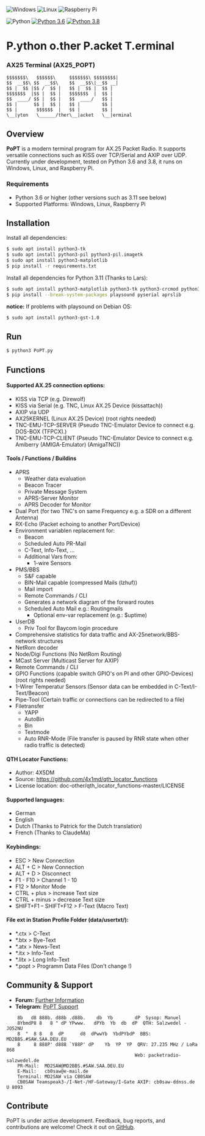 ![Windows](https://img.shields.io/badge/Windows-0078D6?style=for-the-badge&logo=windows&logoColor=white)
![Linux](https://img.shields.io/badge/Linux-FCC624?style=for-the-badge&logo=linux&logoColor=black)
![Raspberry Pi](https://img.shields.io/badge/-RaspberryPi-C51A4A?style=for-the-badge&logo=Raspberry-Pi)

![Python](https://img.shields.io/badge/python-3670A0?style=for-the-badge&logo=python&logoColor=ffdd54)
[![Python 3.6](https://img.shields.io/badge/python-3.6-blue.svg)](https://www.python.org/downloads/release/python-360/)
[![Python 3.8](https://img.shields.io/badge/python-3.8-blue.svg)](https://www.python.org/downloads/release/python-380/)
# P.ython o.ther P.acket T.erminal
### AX25 Terminal (AX25_POPT)

    $$$$$$$\   $$$$$$\     $$$$$$$\ $$$$$$$$|
    $$  __$$\ $$  __$$\    $$  __$$\|__$$ __|
    $$ |  $$ |$$ /  $$ |   $$ |  $$ |  $$ |
    $$$$$$$  |$$ |  $$ |   $$$$$$$  |  $$ |
    $$  ____/ $$ |  $$ |   $$  ____/   $$ |
    $$ |      $$ |  $$ |   $$ |        $$ |
    $$ |       $$$$$$  |   $$ |        $$ |
    \__|yton   \______/ther\__|acket   \__|erminal

## Overview
**PoPT** is a modern terminal program for AX.25 Packet Radio.
It supports versatile connections such as KISS over TCP/Serial and AXIP over UDP.
Currently under development, tested on Python 3.6 and 3.8, it runs on Windows, Linux, and 
Raspberry Pi.

### Requirements
- Python 3.6 or higher (other versions such as 3.11 see below)
- Supported Platforms: Windows, Linux, Raspberry Pi

## Installation
Install all dependencies:
``` sh
$ sudo apt install python3-tk
$ sudo apt install python3-pil python3-pil.imagetk
$ sudo apt install python3-matplotlib
$ pip install -r requirements.txt
```

Install all dependencies for Python 3.11 (Thanks to Lars):
``` sh
$ sudo apt install python3-matplotlib python3-tk python3-crcmod python3-gtts python3-pip python3-networkx python3-minimal
$ pip install --break-system-packages playsound pyserial aprslib
```

**notice:** If problems with playsound on Debian OS:
``` sh
$ sudo apt install python3-gst-1.0
```

## Run
``` sh
$ python3 PoPT.py
```

## Functions

#### Supported AX.25 connection options:
- KISS via TCP (e.g. Direwolf)
- KISS via Serial (e.g. TNC, Linux AX.25 Device (kissattach))
- AXIP via UDP
- AX25KERNEL (Linux AX.25 Device) (root rights needed)
- TNC-EMU-TCP-SERVER (Pseudo TNC-Emulator Device to connect e.g. DOS-BOX (TFPCX).)
- TNC-EMU-TCP-CLIENT (Pseudo TNC-Emulator Device to connect e.g. Amiberry (AMIGA-Emulator) (AmigaTNC))

#### Tools / Functions / Buildins
- APRS
  - Weather data evaluation
  - Beacon Tracer
  - Private Message System
  - APRS-Server Monitor
  - APRS Decoder for Monitor
- Dual Port (for two TNC's on same Frequency e.g. a SDR on a different Antenna)
- RX-Echo (Packet echoing to another Port/Device)
- Environment variablen replacement for:
  - Beacon
  - Scheduled Auto PR-Mail
  - C-Text, Info-Text, ...
  - Additional Vars from:
    - 1-wire Sensors 
- PMS/BBS
  - S&F capable
  - BIN-Mail capable (compressed Mails (lzhuf))
  - Mail import
  - Remote Commands / CLI
  - Generates a network diagram of the forward routes 
  - Scheduled Auto Mail e.g.: Routingmails
    - Optional env-var replacement (e.g.: $uptime) 
- UserDB
  - Priv Tool for Baycom login procedure
- Comprehensive statistics for data traffic and AX-25network/BBS-network structures
- NetRom decoder
- Node/Digi Functions (No NetRom Routing)
- MCast Server (Multicast Server for AXIP)
- Remote Commands / CLI
- GPIO Functions (capable switch GPIO's on PI and other GPIO-Devices) (root rights needed)
- 1-Wirer Temperatur Sensors (Sensor data can be embedded in C-Text/I-Text/Beacon)
- Pipe-Tool (Certain traffic or connections can be redirected to a file)
- Filetransfer
  - YAPP
  - AutoBin
  - Bin
  - Textmode
  - Auto RNR-Mode (File transfer is paused by RNR state when other radio traffic is detected)

#### QTH Locator Functions:
- Author: 4X5DM
- Source: https://github.com/4x1md/qth_locator_functions
- License location: doc-other/qth_locator_functions-master/LICENSE

#### Supported languages:
- German
- English
- Dutch  (Thanks to Patrick for the Dutch translation)
- French (Thanks to ClaudeMa)

#### Keybindings:
- ESC > New Connection
- ALT + C > New Connection
- ALT + D > Disconnect
- F1 - F10 > Channel 1 - 10
- F12 > Monitor Mode
- CTRL + plus > increase Text size
- CTRL + minus > decrease Text size
- SHIFT+F1 – SHIFT+F12 > F-Text (Macro Text)

#### File ext in Station Profile Folder (data/usertxt/<USER CALL>):
- *.ctx > C-Text
- *.btx > Bye-Text
- *.atx > News-Text
- *.itx > Info-Text
- *.litx > Long Info-Text
- *.popt > Programm Data Files (Don't change !) 


## Community & Support
- **Forum:** [Further Information](http://forum.packetradio-salzwedel.de/index.php?board/10-popt/)
- **Telegram:** [PoPT Support](https://t.me/poptsupport)
```    
    8b   d8 888b. d88b .d88b.    db  Yb        dP  Sysop: Manuel
    8YbmdP8 8   8 " dP YPwww.   dPYb  Yb  db  dP  QTH: Salzwedel - JO52NU
    8  "  8 8   8  dP      d8  dPwwYb  YbdPYbdP  BBS: MD2BBS.#SAW.SAA.DEU.EU
    8     8 888P' d888 `Y88P' dP    Yb  YP  YP  QRV: 27.235 MHz / LoRa 868
                                               Web: packetradio-salzwedel.de
    PR-Mail:  MD2SAW@MD2BBS.#SAW.SAA.DEU.EU
    E-Mail:   cb0saw@e-mail.de
    Terminal: MD2SAW via CB0SAW
    CB0SAW Teamspeak3-/I-Net-/HF-Gateway/I-Gate AXIP: cb0saw-ddnss.de U 8093
```    

## Contribute
PoPT is under active development. 
Feedback, bug reports, and contributions are welcome! 
Check it out on [GitHub](https://github.com/DerHirschi/AX25_POPT).